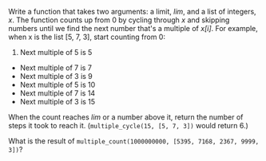 Write a function that takes two arguments: a limit, *lim*, and a list of integers, *x*. The function counts up from 0 by cycling through *x* and skipping numbers until we find the next number that's a multiple of *x[i]*. For example, when x is the list [5, 7, 3], start counting from 0:

1. Next multiple of 5 is 5
* Next multiple of 7 is 7
* Next multiple of 3 is 9
* Next multiple of 5 is 10
* Next multiple of 7 is 14
* Next multiple of 3 is 15

When the count reaches *lim* or a number above it, return the number of steps it took to reach it. (`multiple_cycle(15, [5, 7, 3])` would return 6.)

What is the result of `multiple_count(1000000000, [5395, 7168, 2367, 9999, 3])`?